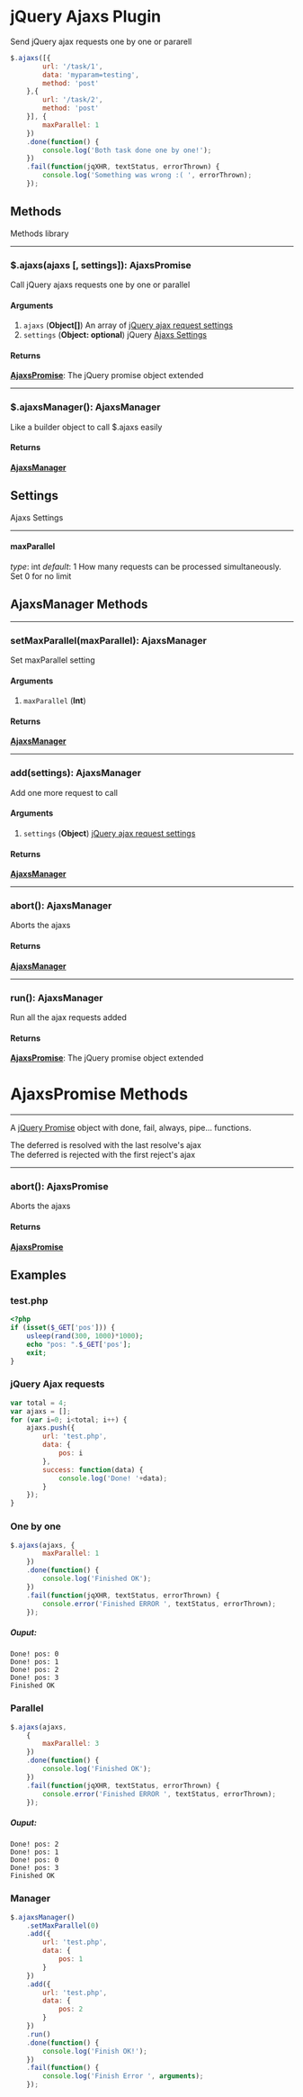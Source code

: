 # jQuery Ajaxs Plugin
Send jQuery ajax requests one by one or pararell

```javascript
$.ajaxs([{
		url: '/task/1',
		data: 'myparam=testing',
		method: 'post'
	},{
		url: '/task/2',
		method: 'post'
	}], {
		maxParallel: 1
	})
	.done(function() {
		console.log('Both task done one by one!');
	})
	.fail(function(jqXHR, textStatus, errorThrown) {
		console.log('Something was wrong :( ', errorThrown);
	});
```

Methods
-------
Methods library

* * *

### $.ajaxs(ajaxs [, settings]): AjaxsPromise
Call jQuery ajaxs requests one by one or parallel

#### Arguments
1. `ajaxs` (**Object[]**) An array of [jQuery ajax request settings](http://api.jquery.com/jquery.ajax/)
2. `settings` (**Object: optional**) jQuery [Ajaxs Settings](#settings)

#### Returns
**[AjaxsPromise](#ajaxspromise-methods)**: The jQuery promise object extended

* * *

### $.ajaxsManager(): AjaxsManager
Like a builder object to call $.ajaxs easily

#### Returns
**[AjaxsManager](#ajaxspromise-methods)**


Settings
-------
Ajaxs Settings

* * *

#### maxParallel

*type*: int
*default*: 1
How many requests can be processed simultaneously. Set 0 for no limit


AjaxsManager Methods
-------

* * *

### setMaxParallel(maxParallel): AjaxsManager
Set maxParallel setting

#### Arguments
1. `maxParallel` (**Int**)

#### Returns
**[AjaxsManager](#ajaxspromise-methods)**

* * *

### add(settings): AjaxsManager
Add one more request to call

#### Arguments
1. `settings` (**Object**) [jQuery ajax request settings](http://api.jquery.com/jquery.ajax/)

#### Returns
**[AjaxsManager](#ajaxspromise-methods)**

* * *

### abort(): AjaxsManager
Aborts the ajaxs

#### Returns
**[AjaxsManager](#ajaxspromise-methods)**

* * *

### run(): AjaxsManager
Run all the ajax requests added

#### Returns
**[AjaxsPromise](#ajaxspromise-methods)**: The jQuery promise object extended

# AjaxsPromise Methods
-------
A [jQuery Promise](http://api.jquery.com/Types/#Promise) object with done, fail, always, pipe... functions.

The deferred is resolved with the last resolve's ajax  
The deferred is rejected with the first reject's ajax
* * *

### abort(): AjaxsPromise
Aborts the ajaxs

#### Returns
**[AjaxsPromise](#ajaxspromise-methods)**

Examples
-------

### test.php

```php
<?php
if (isset($_GET['pos'])) {
    usleep(rand(300, 1000)*1000);
    echo "pos: ".$_GET['pos'];
    exit;
}
```

### jQuery Ajax requests

```javascript
var total = 4;
var ajaxs = [];
for (var i=0; i<total; i++) {
    ajaxs.push({
        url: 'test.php',
        data: {
            pos: i
        },
        success: function(data) {
            console.log('Done! '+data);
        }
    });
}
```

### One by one

```javascript
$.ajaxs(ajaxs, {
		maxParallel: 1
	})
    .done(function() {
        console.log('Finished OK');
    })
    .fail(function(jqXHR, textStatus, errorThrown) {
        console.error('Finished ERROR ', textStatus, errorThrown);
    });
```

##### Ouput:

```
Done! pos: 0  
Done! pos: 1  
Done! pos: 2  
Done! pos: 3  
Finished OK
```

### Parallel

```javascript
$.ajaxs(ajaxs,
	{
		maxParallel: 3
	})
    .done(function() {
        console.log('Finished OK');
    })
    .fail(function(jqXHR, textStatus, errorThrown) {
        console.error('Finished ERROR ', textStatus, errorThrown);
    });
```

##### Ouput:

```
Done! pos: 2  
Done! pos: 1  
Done! pos: 0  
Done! pos: 3  
Finished OK
```

### Manager

```javascript
$.ajaxsManager()
	.setMaxParallel(0)
	.add({
		url: 'test.php',
		data: {
			pos: 1
		}
	})
	.add({
		url: 'test.php',
		data: {
			pos: 2
		}
	})
	.run()
	.done(function() {
		console.log('Finish OK!');
	})
	.fail(function() {
		console.log('Finish Error ', arguments);
	});
```
